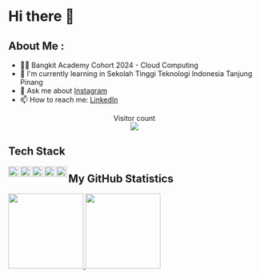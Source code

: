 # Hi there 🚀

## About Me :
- 👨‍💻 Bangkit Academy Cohort 2024 - Cloud Computing
- 🌱 I'm currently learning in Sekolah Tinggi Teknologi Indonesia Tanjung Pinang
- 💬 Ask me about [Instagram](https://instagram.com/catkoo_)
- 📫 How to reach me: [LinkedIn](https://linkedin.com/in/catkoo)
  
<p align="center"> 
  Visitor count<br>
  <img src="https://profile-counter.glitch.me/username/count.svg" />
</p>

## Tech Stack
<a href="#"><img align="left" alt="JavaScript" title="JavaScript" width="21px" src="https://upload.wikimedia.org/wikipedia/commons/9/99/Unofficial_JavaScript_logo_2.svg" /></a>
<a href="https://nodejs.org/"><img align="left" alt="NodeJS" title="NodeJS" width="21px" src="https://seeklogo.com/images/N/nodejs-logo-FBE122E377seeklogo.com.png"/></a>
<a href="https://reactjs.org/"><img align="left" alt="React" title="React" width="21px" src="https://cdn.worldvectorlogo.com/logos/react-2.svg" /></a>
<a href="https://www.php.net/"><img align="left" alt="PHP" title="PHP" width="21px" src="https://img.shields.io/badge/-PHP-333?style=flat&logo=php" /></a>
<a href="#"><img align="left" alt="HTML" title="HTML" width="21px" src="https://img.shields.io/badge/-HTML-333?style=flat&logo=html5" /></a>


## My GitHub Statistics

<p align="left">
<a href="https://github.com/Catkoo">
  <img height="150em" src="https://github-readme-stats-eight-theta.vercel.app/api?username=Catkoo&show_icons=true&theme=algolia&include_all_commits=true&count_private=true"/>
  <img height="150em" src="https://github-readme-stats-eight-theta.vercel.app/api/top-langs/?username=Catkoo&layout=compact&theme=algolia"/>
</a>
</p>
